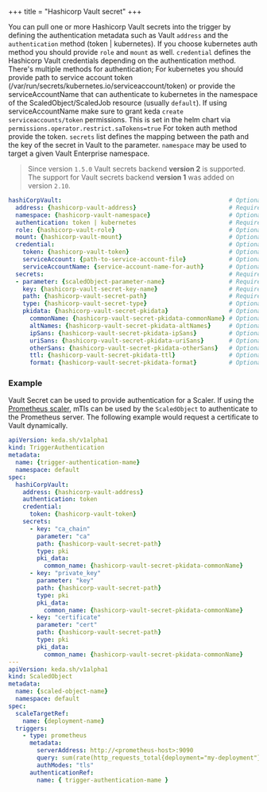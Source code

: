 +++
title = "Hashicorp Vault secret"
+++


You can pull one or more Hashicorp Vault secrets into the trigger by defining the authentication metadata such as Vault `address` and the `authentication` method (token | kubernetes). If you choose kubernetes auth method you should provide `role` and `mount` as well.
`credential` defines the Hashicorp Vault credentials depending on the authentication method. There's multiple methods for authentication; For kubernetes you should provide path to service account token (/var/run/secrets/kubernetes.io/serviceaccount/token) or provide the serviceAccountName that can authenticate to kubernetes in the namespace of the ScaledObject/ScaledJob resource (usually `default`). If using serviceAccountName make sure to grant keda `create serviceaccounts/token` permissions. This is set in the helm chart via `permissions.operator.restrict.saTokens=true` For token auth method provide the token.
`secrets` list defines the mapping between the path and the key of the secret in Vault to the parameter.
`namespace` may be used to target a given Vault Enterprise namespace.

> Since version `1.5.0` Vault secrets backend **version 2** is supported. 
> The support for Vault secrets backend **version 1** was added on version `2.10`.

```yaml
hashiCorpVault:                                               # Optional.
  address: {hashicorp-vault-address}                          # Required.
  namespace: {hashicorp-vault-namespace}                      # Optional. Default is root namespace. Useful for Vault Enterprise
  authentication: token | kubernetes                          # Required.
  role: {hashicorp-vault-role}                                # Optional.
  mount: {hashicorp-vault-mount}                              # Optional.
  credential:                                                 # Optional.
    token: {hashicorp-vault-token}                            # Optional. Authenticate to vault via a supplied token
    serviceAccount: {path-to-service-account-file}            # Optional. Authenticate to vault via JWT token in keda operator pod
    serviceAccountName: {service-account-name-for-auth}       # Optional. Requires serviceaccounts/token create permissions. Authenticate to vault via JWT token from service account in ScaledObject/ScaledJob's namespace
  secrets:                                                    # Required.
  - parameter: {scaledObject-parameter-name}                  # Required.
    key: {hashicorp-vault-secret-key-name}                    # Required.
    path: {hashicorp-vault-secret-path}                       # Required.
    type: {hashicorp-vault-secret-type}                       # Optional. Default to `""`. Allowed values: `secret`, `secretV2`, `pki`
    pkidata: {hashicorp-vault-secret-pkidata}                 # Optional. Data to be send with the secret  if `hashicorp-vault-secret-type` is pki request
      commonName: {hashicorp-vault-secret-pkidata-commonName} # Optional.
      altNames: {hashicorp-vault-secret-pkidata-altNames}     # Optional.
      ipSans: {hashicorp-vault-secret-pkidata-ipSans}         # Optional.
      uriSans: {hashicorp-vault-secret-pkidata-uriSans}       # Optional.
      otherSans: {hashicorp-vault-secret-pkidata-otherSans}   # Optional.
      ttl: {hashicorp-vault-secret-pkidata-ttl}               # Optional.
      format: {hashicorp-vault-secret-pkidata-format}         # Optional.
```

### Example
Vault Secret can be used to provide authentication for a Scaler. If using the [Prometheus scaler](https://keda.sh/docs/2.3/scalers/prometheus/), mTls can be used by the `ScaledObject` to authenticate to the Prometheus server. The following example would request a certificate to Vault dynamically.
```yaml
apiVersion: keda.sh/v1alpha1
kind: TriggerAuthentication
metadata:
  name: {trigger-authentication-mame}
  namespace: default
spec:
  hashiCorpVault:
    address: {hashicorp-vault-address}
    authentication: token
    credential:
      token: {hashicorp-vault-token}
    secrets:
      - key: "ca_chain"
        parameter: "ca"
        path: {hashicorp-vault-secret-path}
        type: pki
        pki_data:
          common_name: {hashicorp-vault-secret-pkidata-commonName}
      - key: "private_key"
        parameter: "key"
        path: {hashicorp-vault-secret-path}
        type: pki
        pki_data:
          common_name: {hashicorp-vault-secret-pkidata-commonName}
      - key: "certificate"
        parameter: "cert"
        path: {hashicorp-vault-secret-path}
        type: pki
        pki_data:
          common_name: {hashicorp-vault-secret-pkidata-commonName}
---
apiVersion: keda.sh/v1alpha1
kind: ScaledObject
metadata:
  name: {scaled-object-name}
  namespace: default
spec:
  scaleTargetRef:
    name: {deployment-name}
  triggers:
    - type: prometheus
      metadata:
        serverAddress: http://<prometheus-host>:9090
        query: sum(rate(http_requests_total{deployment="my-deployment"}[2m]))
        authModes: "tls"
      authenticationRef:
        name: { trigger-authentication-mame }
```

